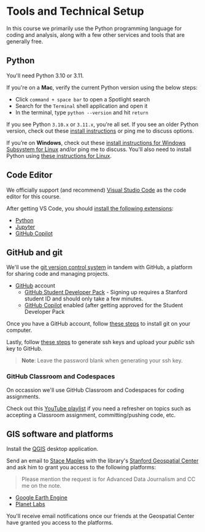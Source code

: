 # Tools and Technical Setup

In this course we primarily use the Python programming language for coding and analysis, along with a few other services and tools that are generally free.

## Python

You'll need Python 3.10 or 3.11.

If you're on a **Mac**, verify the current Python version using the below steps:

- Click `command + space bar` to open a Spotlight search
- Search for the `Terminal` shell application and open it
- In the terminal, type `python --version` and hit `return`

If you see Python `3.10.x` or `3.11.x`, you're all set. If you see an older Python version, check out these [install instructions](https://github.com/stanfordjournalism/padj-code/blob/main/docs/tech_setup.md#mac) or ping me to discuss options.

If you’re on **Windows**, check out these [install instructions for Windows Subsystem for Linux](https://code.visualstudio.com/docs/remote/wsl) and/or ping me to discuss. You'll also need to install Python using [these instructions for Linux](https://github.com/stanfordjournalism/padj-code/blob/main/docs/tech_setup.md#linux-1).

## Code Editor

We officially support (and recommend) [Visual Studio Code](https://code.visualstudio.com/) as the code editor for this course.

After getting VS Code, you should [install the following extensions](https://code.visualstudio.com/docs/editor/extension-marketplace):

  - [Python](https://marketplace.visualstudio.com/items?itemName=ms-python.python)
  - [Jupyter](https://marketplace.visualstudio.com/items?itemName=ms-toolsai.jupyter)
  - [GitHub Copilot](https://marketplace.visualstudio.com/items?itemName=GitHub.copilot)

## GitHub and git

We'll use the [git version control system](https://git-scm.com/book/en/v2) in tandem with GitHub, a platform for sharing code and managing projects.

- [GitHub](https://github.com/) account
  - [GitHub Student Developer Pack](https://education.github.com/pack) - Signing up requires a Stanford student ID and should only take a few minutes.
  - [GitHub Copilot](https://github.com/features/copilot) enabled (after getting approved for the Student Developer Pack

Once you have a GitHub account, follow [these steps](https://github.com/stanfordjournalism/padj-code/blob/main/docs/tech_setup.md#version-control) to install git on your computer.

Lastly, follow [these steps](https://docs.github.com/en/authentication/connecting-to-github-with-ssh/generating-a-new-ssh-key-and-adding-it-to-the-ssh-agent) to generate ssh keys and upload your *public* ssh key to GitHub.

> **Note**: Leave the password blank when generating your ssh key.

### GitHub Classroom and Codespaces

On occassion we'll use GitHub Classroom and Codespaces for coding assignments.

Check out this [YouTube playlist](https://www.youtube.com/playlist?list=PLk0x-_e-Fs-AfEhLNEFCGHja-2QVIHHT3) if you need a refresher on topics such as accepting a Classroom assignment, committing/pushing code, etc.

## GIS software and platforms

Install the [QGIS](https://qgis.org/en/site/) desktop application.

Send an email to [Stace Maples](mailto:maples@stanford.edu) with the library's [Stanford Geospatial Center](https://library.stanford.edu/libraries/stanford-geospatial-center) and ask him to grant you access to the following platforms:

> Please mention the request is for Advanced Data Journalism and CC me on the note.

- [Google Earth Engine](https://guides.library.stanford.edu/googleearthengine)
- [Planet Labs](https://searchworks.stanford.edu/view/13157872)

You'll receive email notifications once our friends at the Geospatial Center have granted you access to the platforms.

